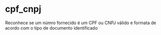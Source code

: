# cpf_cnpj
Reconhece se um númro fornecido é um CPF ou CNPJ válido e formata de acordo com o tipo de documento identificado
